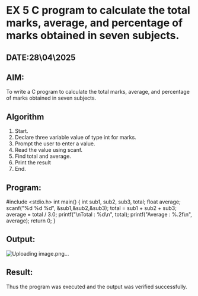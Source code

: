 # EX 5 C program to calculate the total marks, average, and percentage of marks obtained in seven subjects.
## DATE:28\04\2025
## AIM:
To write a C program to calculate the total marks, average, and percentage of marks obtained in seven subjects.

## Algorithm
1. Start. 
2. Declare three variable value of type int for marks. 
3. Prompt the user to enter a value. 
4. Read the value using scanf. 
5. Find total and average. 
6. Print the result 
7. End.

## Program:
 
#include <stdio.h> 
int main() 
{ 
    int sub1, sub2, sub3, total; 
    float average; 
    scanf("%d %d %d", &sub1,&sub2,&sub3); 
    total = sub1 + sub2 + sub3; 
    average = total / 3.0; 
    printf("\nTotal : %d\n", total); 
    printf("Average : %.2f\n", average); 
    return 0; 
} 

## Output:
![Uploading image.png…]()



## Result:
Thus the program was executed and the output was verified successfully.
